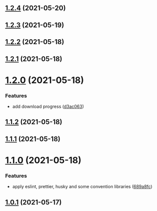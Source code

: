 ## [1.2.4](https://github.com/phatnguyenuit/nhaccuatui-downloader/compare/v1.2.3...v1.2.4) (2021-05-20)

## [1.2.3](https://github.com/phatnguyenuit/nhaccuatui-downloader/compare/v1.2.2...v1.2.3) (2021-05-19)

## [1.2.2](https://github.com/phatnguyenuit/nhaccuatui-downloader/compare/v1.2.1...v1.2.2) (2021-05-18)

## [1.2.1](https://github.com/phatnguyenuit/nhaccuatui-downloader/compare/v1.2.0...v1.2.1) (2021-05-18)

# [1.2.0](https://github.com/phatnguyenuit/nhaccuatui-downloader/compare/v1.1.2...v1.2.0) (2021-05-18)


### Features

* add download progress ([d3ac063](https://github.com/phatnguyenuit/nhaccuatui-downloader/commit/d3ac063b6f0086c0ca02f3c19c48f96a3b9fcbb4))

## [1.1.2](https://github.com/phatnguyenuit/nhaccuatui-downloader/compare/v1.1.1...v1.1.2) (2021-05-18)

## [1.1.1](https://github.com/phatnguyenuit/nhaccuatui-downloader/compare/v1.1.0...v1.1.1) (2021-05-18)

# [1.1.0](https://github.com/phatnguyenuit/nhaccuatui-downloader/compare/v1.0.1...v1.1.0) (2021-05-18)


### Features

* apply eslint, prettier, husky and some convention libraries ([689a8fc](https://github.com/phatnguyenuit/nhaccuatui-downloader/commit/689a8fc74f9ac39a175839846fee1b8dd84c67c6))



## [1.0.1](https://github.com/phatnguyenuit/nhaccuatui-downloader/compare/v1.0.1...v1.1.0) (2021-05-17)

